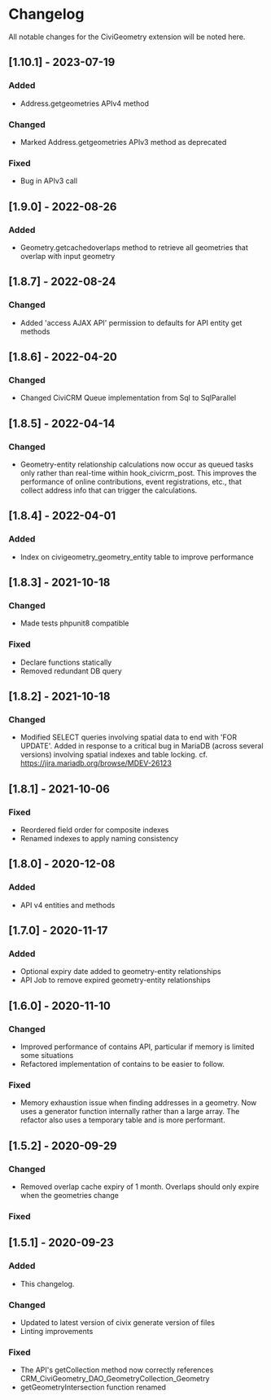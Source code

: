# Changelog
All notable changes for the CiviGeometry extension will be noted here.

## [1.10.1] - 2023-07-19
### Added
 - Address.getgeometries APIv4 method
### Changed
 - Marked Address.getgeometries APIv3 method as deprecated
### Fixed
 - Bug in APIv3 call

## [1.9.0] - 2022-08-26
### Added
 - Geometry.getcachedoverlaps method to retrieve all geometries that overlap with input geometry
## [1.8.7] - 2022-08-24
### Changed
 - Added 'access AJAX API' permission to defaults for API entity get methods

## [1.8.6] - 2022-04-20
### Changed
 - Changed CiviCRM Queue implementation from Sql to SqlParallel

## [1.8.5] - 2022-04-14
### Changed
 - Geometry-entity relationship calculations now occur as queued tasks only
   rather than real-time within hook_civicrm_post. This improves the performance
   of online contributions, event registrations, etc., that collect address info
   that can trigger the calculations.
## [1.8.4] - 2022-04-01
### Added
 - Index on civigeometry_geometry_entity table to improve performance

## [1.8.3] - 2021-10-18
### Changed
 - Made tests phpunit8 compatible

### Fixed
 - Declare functions statically
 - Removed redundant DB query

## [1.8.2] - 2021-10-18
### Changed
 - Modified SELECT queries involving spatial data to end with 'FOR UPDATE'. Added
   in response to a critical bug in MariaDB (across several versions) involving
   spatial indexes and table locking.
   cf. https://jira.mariadb.org/browse/MDEV-26123

## [1.8.1] - 2021-10-06
### Fixed
 - Reordered field order for composite indexes
 - Renamed indexes to apply naming consistency

## [1.8.0] - 2020-12-08
### Added
 - API v4 entities and methods

## [1.7.0] - 2020-11-17
### Added
 - Optional expiry date added to geometry-entity relationships
 - API Job to remove expired geometry-entity relationships

## [1.6.0] - 2020-11-10
### Changed
 - Improved performance of contains API, particular if memory is limited some situations
 - Refactored implementation of contains to be easier to follow.

### Fixed
 - Memory exhaustion issue when finding addresses in a geometry. Now uses a generator function
   internally rather than a large array. The refactor also uses a temporary table and is more
   performant.

## [1.5.2] - 2020-09-29
### Changed
 - Removed overlap cache expiry of 1 month. Overlaps should only expire when the geometries change

### Fixed

## [1.5.1] - 2020-09-23
### Added
 - This changelog.

### Changed
 - Updated to latest version of civix generate version of files
 - Linting improvements

### Fixed
 - The API's getCollection method now correctly references CRM_CiviGeometry_DAO_GeometryCollection_Geometry
 - getGeometryIntersection function renamed
